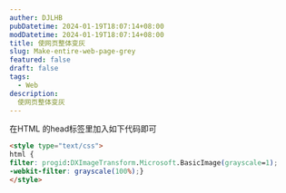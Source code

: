 ```yaml
---
auther: DJLHB
pubDatetime: 2024-01-19T18:07:14+08:00
modDatetime: 2024-01-19T18:07:14+08:00
title: 使网页整体变灰
slug: Make-entire-web-page-grey
featured: false
draft: false
tags:
  - Web
description:
  使网页整体变灰
---
```


在HTML 的head标签里加入如下代码即可
```html
<style type="text/css">
html {
filter: progid:DXImageTransform.Microsoft.BasicImage(grayscale=1);
-webkit-filter: grayscale(100%);}
</style>
```
